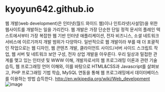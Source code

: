 # kyoyun642.github.io
웹 개발(web development)은 인터넷(월드 와이드 웹)이나 인트라넷(사설망)을 위한 웹사이트를 개발하는 일을 가리킨다. 웹 개발은 가장 단순한 단일 정적 문서의 플레인 텍스트에서부터 가장 복잡한 웹 기반 인터넷 애플리케이션, 전자 비즈니스, 소셜 네트워크 서비스에 이르기까지 개발 범위가 다양하다. 일반적으로 웹 개발이라 부를 때 더 포괄적인 작업으로는 웹 디자인, 웹 콘텐츠 개발, 클라이언트 사이드/서버 사이드 스크립트 작업, 웹 서버 및 네트워크 보안 구성, 전자 상업 개발을 아우른다. 우리 일상과 밀접한 관계를 맺고 있는 인터넷 및 WWW 이해, 개발자로서의 웹 프로그래밍 이론과 관련 기술 습득, 웹 프로그래밍 언어 이해와, 이를 바탕으로 HTML&CSS과 Javascript를 살펴보고, PHP 프로그래밍 기법 학습, MySQL 연동을 통해 웹 프로그래밍에서 데이터베이스를 이용하는 방법 습득한다.
http://en.wikipedia.org/wiki/Web_development
![image](https://github.com/user-attachments/assets/d85fd4bd-e4e2-46f7-8e15-797f8ebb7274)

